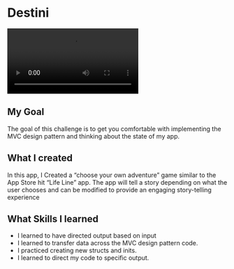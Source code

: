 # Destini

![Destini Demo](/Destini-iOS13.xcodeproj/Documentation/Destini.mov)


## My Goal

The goal of this challenge is to get you comfortable with implementing the MVC design pattern and thinking about the state of my app. 

## What I created

In this app, I Created a “choose your own adventure” game similar to the App Store hit “Life Line” app. The app will tell a story depending on what the user chooses and can be modified to provide an engaging story-telling experience

## What Skills I learned

* I learned to have directed output based on input
* I learned to transfer data across the MVC design pattern code.
* I practiced creating new structs and inits.
* I learned to direct my code to specific output.
